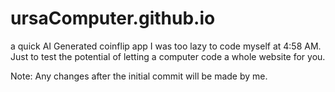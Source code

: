 # ursaComputer.github.io


a quick AI Generated coinflip app I was too lazy to code myself at 4:58 AM. Just to test the potential of letting a computer code a whole website for you.


Note:
Any changes after the initial commit will be made by me.
